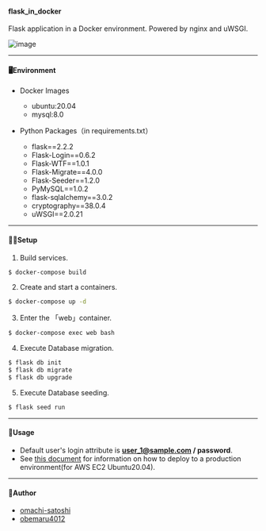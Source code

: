 #### flask_in_docker

Flask application in a Docker environment.
Powered by nginx and uWSGI.

![image](https://user-images.githubusercontent.com/88951380/206355413-a1a78de5-d3e5-462d-a174-7ed073af836a.png)

---

#### 🖥Environment

- Docker Images

  - ubuntu:20.04
  - mysql:8.0

- Python Packages（in requirements.txt）
  - flask==2.2.2
  - Flask-Login==0.6.2
  - Flask-WTF==1.0.1
  - Flask-Migrate==4.0.0
  - Flask-Seeder==1.2.0
  - PyMySQL==1.0.2
  - flask-sqlalchemy==3.0.2
  - cryptography==38.0.4
  - uWSGI==2.0.21

---

#### 👩‍💻Setup

1. Build services.

```bash
$ docker-compose build
```

2. Create and start a containers.

```bash
$ docker-compose up -d
```

3. Enter the 「web」container.

```bash
$ docker-compose exec web bash
```

4. Execute Database migration.

```bash
$ flask db init
$ flask db migrate
$ flask db upgrade
```

5. Execute Database seeding.

```bash
$ flask seed run
```

---

#### 🧰Usage

- Default user's login attribute is <b>user_1@sample.com / password</b>.
- See [this document](https://github.com/omachi-satoshi) for information on how to deploy to a production environment(for AWS EC2 Ubuntu20.04).

---

#### 📝Author

- [omachi-satoshi](https://github.com/omachi-satoshi)
- [obemaru4012](https://github.com/obemaru4012)
